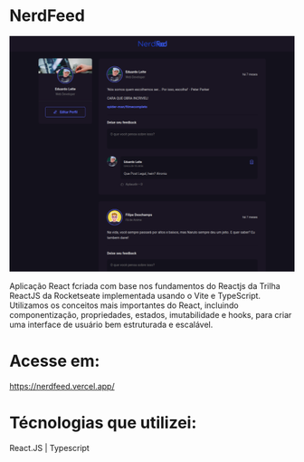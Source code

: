 # NerdFeed

<img src="./public/screen">

Aplicação React fcriada com base nos fundamentos do Reactjs da Trilha ReactJS da Rocketseate implementada usando o Vite e TypeScript. Utilizamos os conceitos mais importantes do React, incluindo componentização, propriedades, estados, imutabilidade e hooks, para criar uma interface de usuário bem estruturada e escalável.

# Acesse em:
https://nerdfeed.vercel.app/

# Técnologias que utilizei:
React.JS | Typescript
